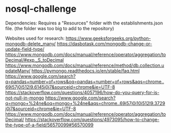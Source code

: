 # nosql-challenge
Dependencies: Requires a "Resources" folder with the establishments.json file.
(the folder was too big to add to the repository)

Websites used for research:
https://www.geeksforgeeks.org/python-mongodb-delete_many/
https://dasbotask.com/mongodb-change-or-update-field-type/
https://www.mongodb.com/docs/manual/reference/operator/aggregation/toDecimal/#exp._S_toDecimal
https://www.mongodb.com/docs/manual/reference/method/db.collection.updateMany/
https://pymongo.readthedocs.io/en/stable/faq.html
https://www.google.com/search?q=pandas+number+of+rows&oq=pandas+number+of+rows&aqs=chrome..69i57j0i512l9.6145j0j7&sourceid=chrome&ie=UTF-8
https://stackoverflow.com/questions/4057196/how-do-you-query-for-is-not-null-in-mongo
https://www.google.com/search?q=mongo+%24ne&oq=mongo+%24ne&aqs=chrome..69i57j0i10i512l9.3729j0j7&sourceid=chrome&ie=UTF-8
https://www.mongodb.com/docs/manual/reference/operator/aggregation/toDecimal/
https://stackoverflow.com/questions/4973095/how-to-change-the-type-of-a-field/56570099#56570099
